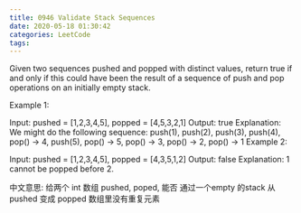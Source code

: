 ```yaml
---
title: 0946 Validate Stack Sequences
date: 2020-05-18 01:30:42
categories: LeetCode
tags:
---
```


Given two sequences pushed and popped with distinct values, return true if and only if this could have been the result of a sequence of push and pop operations on an initially empty stack.

Example 1:

Input: pushed = [1,2,3,4,5], popped = [4,5,3,2,1]
Output: true
Explanation: We might do the following sequence:
push(1), push(2), push(3), push(4), pop() -> 4,
push(5), pop() -> 5, pop() -> 3, pop() -> 2, pop() -> 1
Example 2:

Input: pushed = [1,2,3,4,5], popped = [4,3,5,1,2]
Output: false
Explanation: 1 cannot be popped before 2.

中文意思:
给两个 int 数组 pushed, poped, 能否 通过一个empty 的stack 从pushed 变成 popped
数组里没有重复元素

